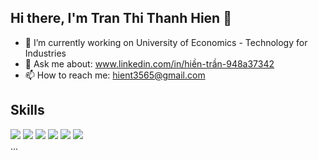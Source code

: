 ## Hi there, I'm Tran Thi Thanh Hien 👋
- 🔭 I’m currently working on University of Economics - Technology for Industries
- 💬 Ask me about: www.linkedin.com/in/hiền-trần-948a37342
- 📫 How to reach me: hient3565@gmail.com
## Skills
![](https://img.icons8.com/color/48/html-5--v1.png) ![](https://img.icons8.com/color/48/css3.png) ![](https://img.icons8.com/color/48/javascript--v1.png) ![](https://img.icons8.com/color/48/git.png) ![](https://img.icons8.com/color/48/java-coffee-cup-logo--v1.png) ![](https://img.icons8.com/color/48/angularjs.png)
\
\...
